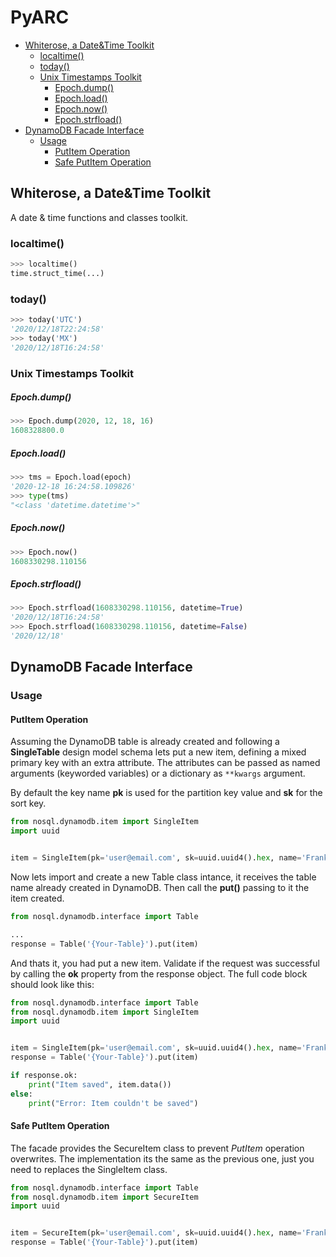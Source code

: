 PyARC
=====

* [Whiterose, a Date&Time Toolkit](#whiterose--a-date-time-toolkit)
    + [localtime()](#localtime--)
    + [today()](#today--)
    + [Unix Timestamps Toolkit](#unix-timestamps-toolkit)
        * [Epoch.dump()](#epochdump--)
        * [Epoch.load()](#epochload--)
        * [Epoch.now()](#epochnow--)
        * [Epoch.strfload()](#epochstrfload--)
* [DynamoDB Facade Interface](#dynamodb-facade-interface)
    + [Usage](#usage)
      - [PutItem Operation](#putitem-operation)
      - [Safe PutItem Operation](#safe-putitem-operation)

Whiterose, a Date&Time Toolkit
------------------------------

A date & time functions and classes toolkit.

### localtime()

```python
>>> localtime()
time.struct_time(...)
```

### today()

```python
>>> today('UTC')
'2020/12/18T22:24:58'
>>> today('MX')
'2020/12/18T16:24:58'
```

### Unix Timestamps Toolkit

##### Epoch.dump()

```python
>>> Epoch.dump(2020, 12, 18, 16)
1608328800.0
```

##### Epoch.load()

```python
>>> tms = Epoch.load(epoch)
'2020-12-18 16:24:58.109826'
>>> type(tms)
"<class 'datetime.datetime'>"
```

##### Epoch.now()

```python
>>> Epoch.now()
1608330298.110156
```

##### Epoch.strfload()

```python
>>> Epoch.strfload(1608330298.110156, datetime=True)
'2020/12/18T16:24:58'
>>> Epoch.strfload(1608330298.110156, datetime=False)
'2020/12/18'
```

DynamoDB Facade Interface
-------------------------

### Usage

#### PutItem Operation

Assuming the DynamoDB table is already created and following a __SingleTable__ design model schema lets put a new item, defining a mixed primary key with an extra attribute. The attributes can be passed as named arguments (keyworded variables) or a dictionary as `**kwargs` argument.

By default the key name __pk__ is used for the partition key value and __sk__ for the sort key.

```python
from nosql.dynamodb.item import SingleItem
import uuid


item = SingleItem(pk='user@email.com', sk=uuid.uuid4().hex, name='Frank')
```

Now lets import and create a new Table class intance, it receives the table name already created in DynamoDB. Then call the __put()__ passing to it the item created.

```python
from nosql.dynamodb.interface import Table

...
response = Table('{Your-Table}').put(item)
```

And thats it, you had put a new item. Validate if the request was successful by calling the __ok__ property from the response object. The full code block should look like this:


```python
from nosql.dynamodb.interface import Table
from nosql.dynamodb.item import SingleItem
import uuid


item = SingleItem(pk='user@email.com', sk=uuid.uuid4().hex, name='Frank')
response = Table('{Your-Table}').put(item)

if response.ok:
    print("Item saved", item.data())
else:
    print("Error: Item couldn't be saved")
```

#### Safe PutItem Operation

The facade provides the SecureItem class to prevent _PutItem_ operation overwrites. The implementation its the same as the previous one, just you need to replaces the SingleItem class.

```python
from nosql.dynamodb.interface import Table
from nosql.dynamodb.item import SecureItem
import uuid


item = SecureItem(pk='user@email.com', sk=uuid.uuid4().hex, name='Frank')
response = Table('{Your-Table}').put(item)
```


